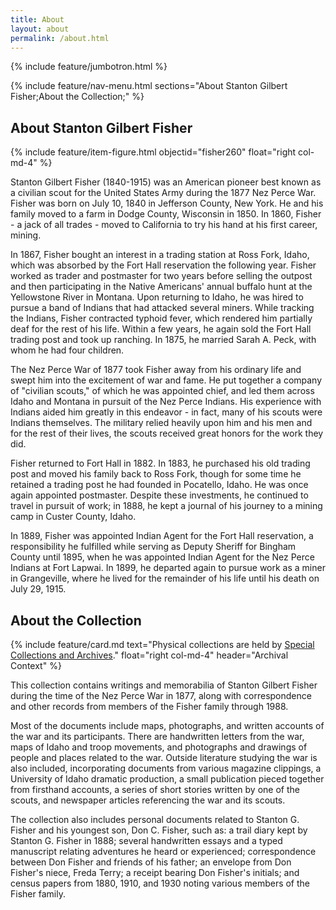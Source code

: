 ```yaml
---
title: About
layout: about
permalink: /about.html
---
```

{% include feature/jumbotron.html %} 

{% include feature/nav-menu.html sections="About Stanton Gilbert Fisher;About the Collection;" %} 

## About Stanton Gilbert Fisher

{% include feature/item-figure.html objectid="fisher260" float="right col-md-4" %}

Stanton Gilbert Fisher (1840-1915) was an American pioneer best known as a civilian scout for the United States Army during the 1877 Nez Perce War. Fisher was born on July 10, 1840 in Jefferson County, New York. He and his family moved to a farm in Dodge County, Wisconsin in 1850. In 1860, Fisher - a jack of all trades - moved to California to try his hand at his first career, mining.

In 1867, Fisher bought an interest in a trading station at Ross Fork, Idaho, which was absorbed by the Fort Hall reservation the following year. Fisher worked as trader and postmaster for two years before selling the outpost and then participating in the Native Americans' annual buffalo hunt at the Yellowstone River in Montana. Upon returning to Idaho, he was hired to pursue a band of Indians that had attacked several miners. While tracking the Indians, Fisher contracted typhoid fever, which rendered him partially deaf for the rest of his life. Within a few years, he again sold the Fort Hall trading post and took up ranching. In 1875, he married Sarah A. Peck, with whom he had four children.

The Nez Perce War of 1877 took Fisher away from his ordinary life and swept him into the excitement of war and fame. He put together a company of "civilian scouts," of which he was appointed chief, and led them across Idaho and Montana in pursuit of the Nez Perce Indians. His experience with Indians aided him greatly in this endeavor - in fact, many of his scouts were Indians themselves. The military relied heavily upon him and his men and for the rest of their lives, the scouts received great honors for the work they did.

Fisher returned to Fort Hall in 1882. In 1883, he purchased his old trading post and moved his family back to Ross Fork, though for some time he retained a trading post he had founded in Pocatello, Idaho. He was once again appointed postmaster. Despite these investments, he continued to travel in pursuit of work; in 1888, he kept a journal of his journey to a mining camp in Custer County, Idaho.

In 1889, Fisher was appointed Indian Agent for the Fort Hall reservation, a responsibility he fulfilled while serving as Deputy Sheriff for Bingham County until 1895, when he was appointed Indian Agent for the Nez Perce Indians at Fort Lapwai. In 1899, he departed again to pursue work as a miner in Grangeville, where he lived for the remainder of his life until his death on July 29, 1915.

## About the Collection

{% include feature/card.md text="Physical collections are held by [Special Collections and Archives](https://www.lib.uidaho.edu/special-collections/)." float="right col-md-4" header="Archival Context" %}

This collection contains writings and memorabilia of Stanton Gilbert Fisher during the time of the Nez Perce War in 1877, along with correspondence and other records from members of the Fisher family through 1988. 

Most of the documents include maps, photographs, and written accounts of the war and its participants. There are handwritten letters from the war, maps of Idaho and troop movements, and photographs and drawings of people and places related to the war. Outside literature studying the war is also included, incorporating documents from various magazine clippings, a University of Idaho dramatic production, a small publication pieced together from firsthand accounts, a series of short stories written by one of the scouts, and newspaper articles referencing the war and its scouts. 

The collection also includes personal documents related to Stanton G. Fisher and his youngest son, Don C. Fisher, such as: a trail diary kept by Stanton G. Fisher in 1888; several handwritten essays and a typed manuscript relating adventures he heard or experienced; correspondence between Don Fisher and friends of his father; an envelope from Don Fisher's niece, Freda Terry; a receipt bearing Don Fisher's initials; and census papers from 1880, 1910, and 1930 noting various members of the Fisher family.
